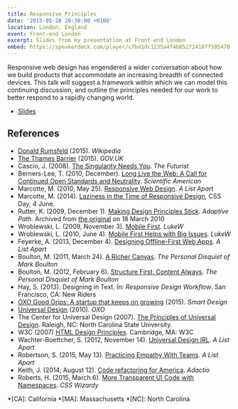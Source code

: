 ```yaml
---
title: Responsive Principles
date: '2015-05-28 20:30:00 +0100'
location: London, England
event: Front-end London
excerpt: Slides from my presentation at Front-end London
embed: https://speakerdeck.com/player/c7bd1dc1235a4f4b852724107f595470
---
```

Responsive web design has engendered a wider conversation about how we build products that accommodate an increasing breadth of connected devices. This talk will suggest a framework within which we can model this continuing discussion, and outline the principles needed for our work to better respond to a rapidly changing world.

  * [Slides](https://speakerdeck.com/paulrobertlloyd/responsive-principles-front-end-london-may-2015)

## References

  * [Donald Rumsfeld](https://en.wikipedia.org/wiki/Donald_Rumsfeld) (2015). <cite>Wikipedia</cite>
  * [The Thames Barrier](https://www.gov.uk/guidance/the-thames-barrier) (2015). <cite>GOV.UK</cite>
  * Cascio, J. (2008). [The Singularity Needs You](http://www.wfs.org/node/840). <cite>The Futurist</cite>
  * Berners-Lee, T. (2010, December). [Long Live the Web: A Call for Continued Open Standards and Neutrality](http://www.scientificamerican.com/article/long-live-the-web/). <cite>Scientific American</cite>
  * Marcotte, M. (2010, May 25). [Responsive Web Design](http://alistapart.com/article/responsive-web-design). <cite>A List Apart</cite>
  * Marcotte, M. (2014). [Laziness in the Time of Responsive Design](https://vimeo.com/channels/cssday/106869929), CSS Day, 4 June.
  * Rutter, K. (2009, December 1). [Making Design Principles Stick](http://web.archive.org/web/20100318024044/http://www.adaptivepath.com/ideas/essays/archives/001123.php). <cite>Adaptive Path</cite>. Archived from [the original](http://www.adaptivepath.com/ideas/essays/archives/001123.php) on <time datetime="2002-02-15">18 March 2010</time>
  * Wroblewski, L. (2009, November 3). [Mobile First](http://www.lukew.com/ff/entry.asp?933). <cite>LukeW</cite>
  * Wroblewski, L. (2010, June 4). [Mobile First Helps with Big Issues](http://www.lukew.com/ff/entry.asp?1117). <cite>LukeW</cite>
  * Feyerke, A. (2013, December 4). [Designing Offline-First Web Apps](http://alistapart.com/blog/post/practicing-empathy-with-teams). <cite>A List Apart</cite>
  * Boulton, M. (2011, March 24). [A Richer Canvas](http://www.markboulton.co.uk/journal/a-richer-canvas). <cite>The Personal Disquiet of Mark Boulton</cite>
  * Boulton, M. (2012, February 6). [Structure First, Content Always](http://www.markboulton.co.uk/journal/structure-first-content-always). <cite>The Personal Disquiet of Mark Boulton</cite>
  * Hay, S. (2013). Designing in Text. In: <cite>Responsive Design Workflow</cite>. San Francisco, CA: New Riders
  * [OXO Good Grips: A startup that keeps on growing](http://smartdesignworldwide.com/work/oxo-good-grips/) (2015). <cite>Smart Design</cite>
  * [Universal Design](http://www.oxo.com/UniversalDesign.aspx) (2010). <cite>OXO</cite>
  * The Center for Universal Design (2007). [The Principles of Universal Design](http://ncsu.edu/ncsu/design/cud/about_ud/udprinciplestext.htm). Raleigh, NC: North Carolina State University.
  * W3C (2007) [HTML Design Principles](http://w3.org/TR/html-design-principles/). Cambridge, MA: W3C
  * Wachter-Boettcher, S. (2012, November 14). [Universal Design IRL](http://alistapart.com/article/universal-design-irl). <cite>A List Apart</cite>
  * Robertson, S. (2015, May 13). [Practicing Empathy With Teams](http://alistapart.com/blog/post/practicing-empathy-with-teams). <cite>A List Apart</cite>
  * Keith, J. (2014, August 12). [Code refactoring for America](https://adactio.com/journal/7276). <cite>Adactio</cite>
  * Roberts, H. (2015, March 6). [More Transparent UI Code with Namespaces](http://csswizardry.com/2015/03/more-transparent-ui-code-with-namespaces/). <cite>CSS Wizardy</cite>

*[CA]: California
*[MA]: Massachusetts
*[NC]: North Carolina
